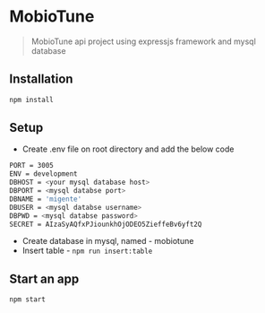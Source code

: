 # MobioTune
> MobioTune api project using expressjs framework and mysql database

## Installation

```sh
npm install
```

## Setup
* Create .env file on root directory and add the below code
```sh
PORT = 3005
ENV = development
DBHOST = <your mysql database host>
DBPORT = <mysql databse port>
DBNAME = 'migente'
DBUSER = <mysql databse username>
DBPWD = <mysql databse password>
SECRET = AIzaSyAQfxPJiounkhOjODEO5ZieffeBv6yft2Q
```
* Create database in mysql, named - mobiotune
* Insert table - `npm run insert:table`

## Start an app

```sh
npm start
```